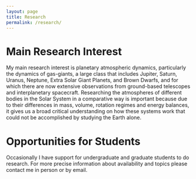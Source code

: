 ```yaml
---
layout: page
title: Research
permalink: /research/
---
```

<!-- {% include image.html url="/images/planets.png" caption="" width=300 align="right" %} -->

<h1>Main Research Interest</h1>
My main research interest is planetary atmospheric dynamics, particularly the dynamics of gas-giants, a large class that includes Jupiter, Saturn, Uranus, Neptune, Extra Solar Giant Planets, and Brown Dwarfs, and for which there are now extensive observations from ground-based telescopes and interplanetary spacecraft. Researching the atmospheres of different bodies in the Solar System in a comparative way is important because due to their differences in mass, volume, rotation regimes and energy balances, it gives us a broad critical understanding on how these systems work that could not be accomplished by studying the Earth alone. 

<h1>Opportunities for Students</h1>
Occasionally I have support for undergraduate and graduate students to do research. For more precise information about availability and topics please contact me in person or by email. 

